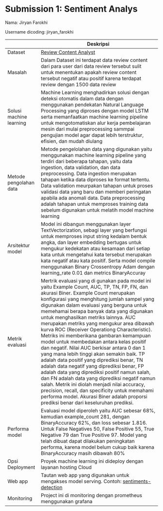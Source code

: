 # Submission 1: Sentiment Analys 
Nama: Jiryan Farokhi

Username dicoding: jiryan_farokhi

| | Deskripsi |
| ----------- | ----------- |
| Dataset | [Review Content Analyst](https://www.kaggle.com/competitions/internal-selection-satria-data)|
| Masalah | Dalam Dataset ini terdapat data review content dari para user dari data review tersebut sulit untuk menentukan apakah review content tersebut negatif atau positif karena terdapat review dengan 1500 data review |
| Solusi machine learning | Machine Learning menghadirkan solusi dengan deteksi otomatis dalam data dengan menggunakan pendekatan Natural Language Processing yang diproses dengan model LSTM serta memanfaatkan machine learning pipeline untuk mengotomatiskan alur kerja pembelajaran mesin dari mulai preprocessing sammpai pengujian model agar dapat lebih terstruktur, efisien, dan mudah diulang  |
| Metode pengolahan data | Metode pengelolahan data yang digunakan yaitu menggunakan machine learning pipeline yang terdiri dari beberapa tahapan, yaitu data ingestion, data validation, dan data preprocessing. Data ingestion merupakan tahapan ketika data diproses ke format tertentu. Data validation meurpakan tahapan untuk proses validasi data yang baru dan memberi peringatan apabila ada anomali data. Data preprocessing adalah tahapan untuk memproses training data sebelum digunakan untuk melatih model machine learning |
| Arsitektur model | Model ini dibangun menggunakan layer TextVectorization, sebagi layer yang berfungsi untuk memproses input string kedalam bentuk angka, dan layer embedding bertugas untuk mengukur kedekatan atau kesamaan dari setiap kata untuk mengetahui kata tersebut merupakan kata negatif atau kata positif. Serta model compile menggunakan Binary Crossentropy Adam dengan learning_rate 0.01 dan metrics BinaryAccuray |
| Metrik evaluasi | Mertrik evaluasi yang di gunakan pada model ini yaitu Example Count, AUC, TP, TN, FP, FN, dan akurasi Biner. Example Count merupakan konfigurasi yang menghitung jumlah sampel yang digunakan dalam evaluasi yang berguna untuk memehamai berapa banyak data yang digunakan untuk menghasilkan metriks lainnya. AUC merupakan metriks yang mengukur area dibawah kurva ROC (Receiver Operationg Characteristic). Metriks ini memberikana gambaran kemampuan model untuk membedakan antara kelas positif dan negatif. Nilai AUC berkisar antara 0 dan 1 yang mana lebih tinggi akan semakin baik. TP adalah data positif yang diprediksi benar, TN adalah data negatif yang diprediksi benar, FP adalah data yang diprediksi positif namun salah, dan FN adalah data yang diprediksi negatif namun salah. Metrik ini diolah menjadi nilai accuracy, precision, recall, dan specificity untuk memahami performa model. Akurasi Biner adalah proporsi prediksi benar dari keseluruhan prediksi. |
| Performa model | Evaluasi model diperoleh yaitu AUC sebesar 68%, kemudian example_count 281, dengan BinaryAccuracy 62%, dan loss sebesar 1.816. Untuk False Negatives 50, False Positive 55, True Negative 79 dan True Positive 97. Model yang telah dibuat dapat dilakukan peningkatan performa, karena model belum cukup baik karena BinaryAccuracy masih dibawah 80% |
| Opsi Deployment | Proyek machine learning ini dideploy dengan layanan hosting Cloud
| Web app | Tautan web app yang digunakan untuk mengakses model serving. Contoh: [sentiments-detection](http://103.190.215.28:8501/v1/models/sentiments-detection-model/metadata)|
| Monitoring | 	Project ini di monitoring dengan prometheus menggunakan grafana